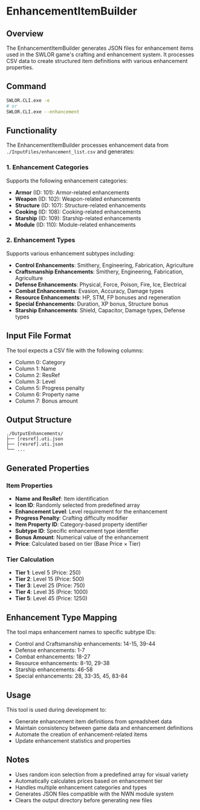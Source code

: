 # EnhancementItemBuilder

## Overview
The EnhancementItemBuilder generates JSON files for enhancement items used in the SWLOR game's crafting and enhancement system. It processes CSV data to create structured item definitions with various enhancement properties.

## Command
```bash
SWLOR.CLI.exe -e
# or
SWLOR.CLI.exe --enhancement
```

## Functionality
The EnhancementItemBuilder processes enhancement data from `./InputFiles/enhancement_list.csv` and generates:

### 1. Enhancement Categories
Supports the following enhancement categories:
- **Armor** (ID: 101): Armor-related enhancements
- **Weapon** (ID: 102): Weapon-related enhancements
- **Structure** (ID: 107): Structure-related enhancements
- **Cooking** (ID: 108): Cooking-related enhancements
- **Starship** (ID: 109): Starship-related enhancements
- **Module** (ID: 110): Module-related enhancements

### 2. Enhancement Types
Supports various enhancement subtypes including:
- **Control Enhancements**: Smithery, Engineering, Fabrication, Agriculture
- **Craftsmanship Enhancements**: Smithery, Engineering, Fabrication, Agriculture
- **Defense Enhancements**: Physical, Force, Poison, Fire, Ice, Electrical
- **Combat Enhancements**: Evasion, Accuracy, Damage types
- **Resource Enhancements**: HP, STM, FP bonuses and regeneration
- **Special Enhancements**: Duration, XP bonus, Structure bonus
- **Starship Enhancements**: Shield, Capacitor, Damage types, Defense types

## Input File Format
The tool expects a CSV file with the following columns:
- Column 0: Category
- Column 1: Name
- Column 2: ResRef
- Column 3: Level
- Column 5: Progress penalty
- Column 6: Property name
- Column 7: Bonus amount

## Output Structure
```
./OutputEnhancements/
├── [resref].uti.json
├── [resref].uti.json
└── ...
```

## Generated Properties

### Item Properties
- **Name and ResRef**: Item identification
- **Icon ID**: Randomly selected from predefined array
- **Enhancement Level**: Level requirement for the enhancement
- **Progress Penalty**: Crafting difficulty modifier
- **Item Property ID**: Category-based property identifier
- **Subtype ID**: Specific enhancement type identifier
- **Bonus Amount**: Numerical value of the enhancement
- **Price**: Calculated based on tier (Base Price × Tier)

### Tier Calculation
- **Tier 1**: Level 5 (Price: 250)
- **Tier 2**: Level 15 (Price: 500)
- **Tier 3**: Level 25 (Price: 750)
- **Tier 4**: Level 35 (Price: 1000)
- **Tier 5**: Level 45 (Price: 1250)

## Enhancement Type Mapping
The tool maps enhancement names to specific subtype IDs:
- Control and Craftsmanship enhancements: 14-15, 39-44
- Defense enhancements: 1-7
- Combat enhancements: 18-27
- Resource enhancements: 8-10, 29-38
- Starship enhancements: 46-58
- Special enhancements: 28, 33-35, 45, 83-84

## Usage
This tool is used during development to:
- Generate enhancement item definitions from spreadsheet data
- Maintain consistency between game data and enhancement definitions
- Automate the creation of enhancement-related items
- Update enhancement statistics and properties

## Notes
- Uses random icon selection from a predefined array for visual variety
- Automatically calculates prices based on enhancement tier
- Handles multiple enhancement categories and types
- Generates JSON files compatible with the NWN module system
- Clears the output directory before generating new files 